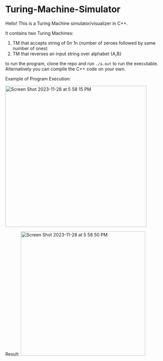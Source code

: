 # Turing-Machine-Simulator
Hello! This is a Turing Machine simulator/visualizer in C++.

It contains two Turing Machines:
1. TM that accepts string of 0n 1n (number of zeroes followed by same number of ones)
2. TM that reverses an input string over alphabet {A,B}

to run the program, clone the repo and run ```./a.out``` to run the executable. Alternatively you can compile the C++ code on your own.

Example of Program Execution:

<img width="446" alt="Screen Shot 2023-11-28 at 5 58 15 PM" src="https://github.com/michaelyu072/Turing-Machine-Simulator/assets/67474412/8952c0cb-767e-4a94-8bca-61757ce9351a">

Result:
<img width="393" alt="Screen Shot 2023-11-28 at 5 58 50 PM" src="https://github.com/michaelyu072/Turing-Machine-Simulator/assets/67474412/33f5e192-eb63-4fb9-a759-b8c9653a1873">
